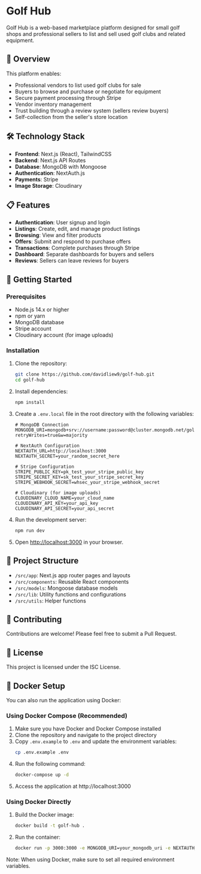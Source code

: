 # Golf Hub

Golf Hub is a web-based marketplace platform designed for small golf shops and professional sellers to list and sell used golf clubs and related equipment.

## 🎯 Overview

This platform enables:
- Professional vendors to list used golf clubs for sale
- Buyers to browse and purchase or negotiate for equipment
- Secure payment processing through Stripe
- Vendor inventory management
- Trust building through a review system (sellers review buyers)
- Self-collection from the seller's store location

## 🛠️ Technology Stack

- **Frontend**: Next.js (React), TailwindCSS
- **Backend**: Next.js API Routes
- **Database**: MongoDB with Mongoose
- **Authentication**: NextAuth.js
- **Payments**: Stripe
- **Image Storage**: Cloudinary

## 📋 Features

- **Authentication**: User signup and login
- **Listings**: Create, edit, and manage product listings
- **Browsing**: View and filter products
- **Offers**: Submit and respond to purchase offers
- **Transactions**: Complete purchases through Stripe
- **Dashboard**: Separate dashboards for buyers and sellers
- **Reviews**: Sellers can leave reviews for buyers

## 🚀 Getting Started

### Prerequisites

- Node.js 14.x or higher
- npm or yarn
- MongoDB database
- Stripe account
- Cloudinary account (for image uploads)

### Installation

1. Clone the repository:
   ```bash
   git clone https://github.com/davidliew9/golf-hub.git
   cd golf-hub
   ```

2. Install dependencies:
   ```bash
   npm install
   ```

3. Create a `.env.local` file in the root directory with the following variables:
   ```
   # MongoDB Connection
   MONGODB_URI=mongodb+srv://username:password@cluster.mongodb.net/golfhub?retryWrites=true&w=majority

   # NextAuth Configuration
   NEXTAUTH_URL=http://localhost:3000
   NEXTAUTH_SECRET=your_random_secret_here

   # Stripe Configuration
   STRIPE_PUBLIC_KEY=pk_test_your_stripe_public_key
   STRIPE_SECRET_KEY=sk_test_your_stripe_secret_key
   STRIPE_WEBHOOK_SECRET=whsec_your_stripe_webhook_secret

   # Cloudinary (for image uploads)
   CLOUDINARY_CLOUD_NAME=your_cloud_name
   CLOUDINARY_API_KEY=your_api_key
   CLOUDINARY_API_SECRET=your_api_secret
   ```

4. Run the development server:
   ```bash
   npm run dev
   ```

5. Open [http://localhost:3000](http://localhost:3000) in your browser.

## 📁 Project Structure

- `/src/app`: Next.js app router pages and layouts
- `/src/components`: Reusable React components
- `/src/models`: Mongoose database models
- `/src/lib`: Utility functions and configurations
- `/src/utils`: Helper functions

## 🤝 Contributing

Contributions are welcome! Please feel free to submit a Pull Request.

## 📝 License

This project is licensed under the ISC License.

## 🐳 Docker Setup

You can also run the application using Docker:

### Using Docker Compose (Recommended)

1. Make sure you have Docker and Docker Compose installed
2. Clone the repository and navigate to the project directory
3. Copy `.env.example` to `.env` and update the environment variables:
   ```bash
   cp .env.example .env
   ```
4. Run the following command:
   ```bash
   docker-compose up -d
   ```
5. Access the application at http://localhost:3000

### Using Docker Directly

1. Build the Docker image:
   ```bash
   docker build -t golf-hub .
   ```

2. Run the container:
   ```bash
   docker run -p 3000:3000 -e MONGODB_URI=your_mongodb_uri -e NEXTAUTH_SECRET=your_secret golf-hub
   ```

Note: When using Docker, make sure to set all required environment variables. 